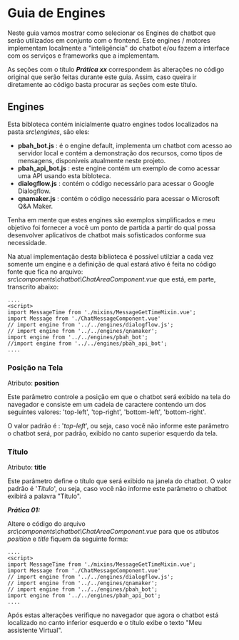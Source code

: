 # Guia de Engines

Neste guia vamos mostrar como selecionar os Engines de chatbot que serão utilizados em conjunto com o frontend. Este engines / motores implementam localmente a "inteligência" do chatbot e/ou fazem a interface com os serviços e frameworks que a implementam.

As seções com o título ***Prática xx*** correspondem às alterações no código original que serão feitas durante este guia. Assim, caso queira ir diretamente ao código basta procurar as seções com este título.

## Engines

Esta bibloteca contém inicialmente quatro engines todos localizados na pasta *src\engines*, são eles: 

- **pbah_bot.js** : é o engine default, implementa um chatbot com acesso ao servidor local e contém a demonstração dos recursos, como tipos de mensagens, disponíveis atualmente neste projeto.
- **pbah_api_bot.js** : este engine contém um exemplo de como acessar uma API usando esta bibloteca.
- **dialogflow.js** : contém o código necessário para acessar o Google Dialogflow.
- **qnamaker.js** : contém o código necessário para acessar o Microsoft Q&A Maker.

Tenha em mente que estes engines são exemplos simplificados e meu objetivo foi fornecer a você um ponto de partida a partir do qual possa desenvolver aplicativos de chatbot mais sofisticados conforme sua necessidade.

Na atual implementação desta biblioteca é possível utilziar a cada vez somente um engine e a definição de qual estará ativo é feita no código fonte que fica no arquivo: *src\components\chatbot\ChatAreaComponent.vue* que está, em parte, transcrito abaixo:

```
....
<script>
import MessageTime from './mixins/MessageGetTimeMixin.vue';
import Message from './ChatMessageComponent.vue'
// import engine from '../../engines/dialogflow.js';
// import engine from '../../engines/qnamaker';
import engine from '../../engines/pbah_bot';
//import engine from '../../engines/pbah_api_bot';
....
```

### Posição na Tela

Atributo: **position**

Este parâmetro controle a posição em que o chatbot será exibido na tela do navegador e consiste em um cadeia de caractere contendo um dos seguintes valores: 'top-left', 'top-right', 'bottom-left', 'bottom-right'. 

O valor padrão é : '*top-left*', ou seja, caso você não informe este parâmetro o chatbot será, por padrão, exibido no canto superior esquerdo da tela.

### Título

Atributo: **title**

Este parâmetro define o título que será exibido na janela do chatbot. O valor padrão é '*Título*', ou seja, caso você não informe este parâmetro o chatbot exibirá a palavra "Título".

***Prática 01:***

Altere o código do arquivo *src\components\chatbot\ChatAreaComponent.vue* para que os atibutos *position* e *title* fiquem da seguinte forma:

```
....
<script>
import MessageTime from './mixins/MessageGetTimeMixin.vue';
import Message from './ChatMessageComponent.vue'
// import engine from '../../engines/dialogflow.js';
// import engine from '../../engines/qnamaker';
// import engine from '../../engines/pbah_bot';
import engine from '../../engines/pbah_api_bot';
....
```

Após estas alterações verifique no navegador que agora o chatbot está localizado no canto inferior esquerdo e o título exibe o texto "Meu assistente Virtual".